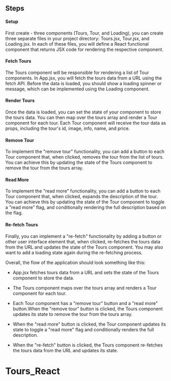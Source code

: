 ## Steps

#### Setup

First create - three components (Tours, Tour, and Loading), you can create three separate files in your project directory: Tours.jsx, Tour.jsx, and Loading.jsx. In each of these files, you will define a React functional component that returns JSX code for rendering the respective component.

#### Fetch Tours

The Tours component will be responsible for rendering a list of Tour components. In App.jsx, you will fetch the tours data from a URL using the fetch API. Before the data is loaded, you should show a loading spinner or message, which can be implemented using the Loading component.

#### Render Tours

Once the data is loaded, you can set the state of your component to store the tours data. You can then map over the tours array and render a Tour component for each tour. Each Tour component will receive the tour data as props, including the tour's id, image, info, name, and price.

#### Remove Tour

To implement the "remove tour" functionality, you can add a button to each Tour component that, when clicked, removes the tour from the list of tours. You can achieve this by updating the state of the Tours component to remove the tour from the tours array.

#### Read More

To implement the "read more" functionality, you can add a button to each Tour component that, when clicked, expands the description of the tour. You can achieve this by updating the state of the Tour component to toggle a "read more" flag, and conditionally rendering the full description based on the flag.

#### Re-fetch Tours

Finally, you can implement a "re-fetch" functionality by adding a button or other user interface element that, when clicked, re-fetches the tours data from the URL and updates the state of the Tours component. You may also want to add a loading state again during the re-fetching process.

Overall, the flow of the application should look something like this:

- App.jsx fetches tours data from a URL and sets the state of the Tours component to store the data.
- The Tours component maps over the tours array and renders a Tour component for each tour.
- Each Tour component has a "remove tour" button and a "read more" button.When the "remove tour" button is clicked, the Tours component updates its state to remove the tour from the tours array.

- When the "read more" button is clicked, the Tour component updates its state to toggle a "read more" flag and conditionally renders the full description.

- When the "re-fetch" button is clicked, the Tours component re-fetches the tours data from the URL and updates its state.
# Tours_React
